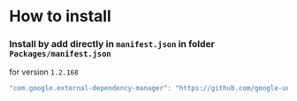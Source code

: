 # How to install

### Install by add directly in `manifest.json` in folder `Packages/manifest.json`

for version `1.2.168`

```csharp
"com.google.external-dependency-manager": "https://github.com/google-unity/external-dependency-manager.git#1.2.168",
```